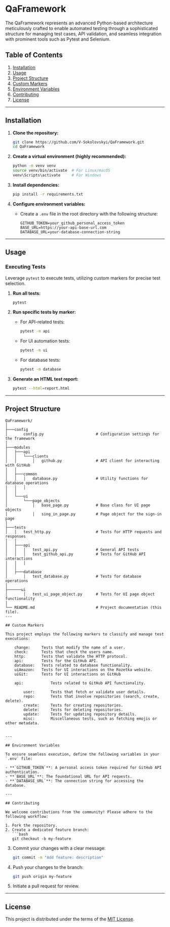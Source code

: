 # QaFramework

The QaFramework represents an advanced Python-based architecture meticulously crafted to enable automated testing through a sophisticated structure for managing test cases, API validation, and seamless integration with prominent tools such as Pytest and Selenium.

## Table of Contents
1. [Installation](#installation)
2. [Usage](#usage)
3. [Project Structure](#project-structure)
4. [Custom Markers](#custom-markers)
5. [Environment Variables](#environment-variables)
6. [Contributing](#contributing)
7. [License](#license)





---

## Installation

1. **Clone the repository:**
   ```bash
   git clone https://github.com/V-Sokolovskyi/QaFramework.git
   cd QaFramework
   ```

2. **Create a virtual environment (highly recommended):**
   ```bash
   python -m venv venv
   source venv/bin/activate  # For Linux/macOS
   venv\Scripts\activate     # For Windows
   ```

3. **Install dependencies:**
   ```bash
   pip install -r requirements.txt
   ```

4. **Configure environment variables:**
   - Create a `.env` file in the root directory with the following structure:
     ```
     GITHUB_TOKEN=your_github_personal_access_token
     BASE_URL=https://your-api-base-url.com
     DATABASE_URL=your-database-connection-string
     ```

---

## Usage

### Executing Tests

Leverage `pytest` to execute tests, utilizing custom markers for precise test selection.

1. **Run all tests:**
   ```bash
   pytest
   ```

2. **Run specific tests by marker:**
   - For API-related tests:
     ```bash
     pytest -m api
     ```
   - For UI automation tests:
     ```bash
     pytest -m ui
     ```
   - For database tests:
     ```bash
     pytest -m database
     ```

3. **Generate an HTML test report:**
   ```bash
   pytest --html=report.html
   ```

---

## Project Structure

```
QaFramework/
│               
├───config
│       config.py                       # Configuration settings for the framework
│       
├───modules
│   ├───api
│   │   └───clients
│   │       │   github.py               # API client for interacting with GitHub
│   │               
│   ├───common
│   │   │   database.py                 # Utility functions for database operations
│   │   │   
│   │           
│   └───ui
│       └───page_objects
│           │   base_page.py            # Base class for UI page objects
│           │   sing_in_page.py         # Page object for the sign-in page
│                   
├───tests
│   │   test_http.py                    # Tests for HTTP requests and responses
│   │   
│   ├───api
│   │   │   test_api.py                 # General API tests
│   │   │   test_github_api.py          # Tests for GitHub API interactions
│   │   │   
│   │           
│   ├───database
│       │   test_database.py            # Tests for database operations
│             
├──────ui
│       │   test_ui_page_object.py      # Tests for UI page object functionality
│ 
└── README.md                           # Project documentation (this file).         
---

## Custom Markers

This project employs the following markers to classify and manage test executions:

    change:     Tests that modify the name of a user.
    check:      Tests that check the users name.
    http:       Tests that validate the HTTP protocol.
    api:        Tests for the GitHub API.
    database:   Tests related to database functionality.
    uiAmazon:   Tests for UI interactions on the Rozetka website.
    uiGit:      Tests for UI interactions on GitHub 
    
    api:            Tests related to GitHub API functionality.
    
        user:       Tests that fetch or validate user details.
        repo:       Tests that involve repositories (search, create, delete).
        create:     Tests for creating repositories.
        delete:     Tests for deleting repositories.
        update:     Tests for updating repository details.
        misc:       Miscellaneous tests, such as fetching emojis or other metadata.
    

---

## Environment Variables

To ensure seamless execution, define the following variables in your `.env` file:

- **`GITHUB_TOKEN`**: A personal access token required for GitHub API authentication.
- **`BASE_URL`**: The foundational URL for API requests.
- **`DATABASE_URL`**: The connection string for accessing the database.

---

## Contributing

We welcome contributions from the community! Please adhere to the following workflow:

1. Fork the repository.
2. Create a dedicated feature branch:
   ```bash
   git checkout -b my-feature
   ```
3. Commit your changes with a clear message:
   ```bash
   git commit -m "Add feature: description"
   ```
4. Push your changes to the branch:
   ```bash
   git push origin my-feature
   ```
5. Initiate a pull request for review.

---

## License

This project is distributed under the terms of the [MIT License](LICENSE).

